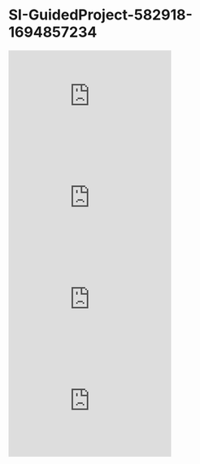 # SI-GuidedProject-582918-1694857234
<iframe src="https://us1.ca.analytics.ibm.com/bi/?perspective=explore&amp;pathRef=.my_folders%2FMy%2Bproject%2FOnline_Edu_eploration&amp;closeWindowOnLastView=true&amp;ui_appbar=false&amp;ui_navbar=false&amp;shareMode=embedded&amp;subView=model0000018a8dfcc697_00000000" width="320" height="200" frameborder="0" gesture="media" allow="encrypted-media" allowfullscreen=""></iframe>
<iframe src="https://us1.ca.analytics.ibm.com/bi/?perspective=dashboard&amp;pathRef=.my_folders%2FMy%2Bproject%2FOnline_Edu_Dashboard&amp;closeWindowOnLastView=true&amp;ui_appbar=false&amp;ui_navbar=false&amp;shareMode=embedded&amp;action=view&amp;mode=dashboard&amp;subView=model0000018a92fde2ea_00000000" width="320" height="200" frameborder="0" gesture="media" allow="encrypted-media" allowfullscreen=""></iframe>
<iframe src="https://us1.ca.analytics.ibm.com/bi/?pathRef=.my_folders%2FMy%2Bproject%2FOnline_Edu_Report&amp;closeWindowOnLastView=true&amp;ui_appbar=false&amp;ui_navbar=false&amp;shareMode=embedded&amp;action=run&amp;format=HTML&amp;prompt=false" width="320" height="200" frameborder="0" gesture="media" allow="encrypted-media" allowfullscreen=""></iframe>
<iframe src="https://us1.ca.analytics.ibm.com/bi/?perspective=story&amp;pathRef=.my_folders%2FMy%2Bproject%2FStory_Online_Edu_System&amp;closeWindowOnLastView=true&amp;ui_appbar=false&amp;ui_navbar=false&amp;shareMode=embedded&amp;action=view&amp;sceneId=model0000018a9945d9f2_00000000&amp;sceneTime=0" width="320" height="200" frameborder="0" gesture="media" allow="encrypted-media" allowfullscreen=""></iframe>
